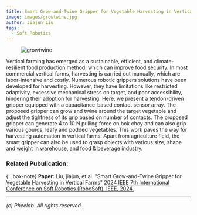 ```yaml
---
title: Smart Grow-and-Twine Gripper for Vegetable Harvesting in Vertical Farms
image: images/growtwine.jpg
author: Jiajun Liu
tags:
  - Soft Robotics
---
```


<figure class="figure">
  <img src="https://pheelab.github.io/images/growtwine.jpg" alt="growtwine">
</figure>

Vertical farming has emerged as a sustainable, efficient, and climate-resilient food production method, which can improve food security. In most commercial vertical farms, harvesting is carried out manually, which are labor-intensive and costly. Numerous robotic grippers solutions have been developed for harvesting. However, they have limitations like restricted adaptivity, excessive mechanical stress on target, and poor accessibility, hindering their adoption for harvesting. Here, we present a tendon-driven gripper equipped with a capacitance-based contact sensor array. The proposed gripper can grow and twine around the target vegetable and adjust the tightness of its grip based on number of contacts. The proposed gripper can generate 4 to 10 N pulling force on bok choy and can also grip various gourds, leafy and podded vegetables. This work paves the way for harvesting automation in vertical farms. Apart from agriculture field, the smart gripper can also be used to grasp objects with various size, shape and weight in warehouse, and food & beverage industry.



### Related Pubulication:

{: .box-note}
**Paper:** Liu, jiajun, et al. "Smart Grow-and-Twine Gripper for Vegetable Harvesting in Vertical Farms" [2024 IEEE 7th International Conference on Soft Robotics (RoboSoft). IEEE, 2024.](https://doi.org/10.1109/RoboSoft60065.2024.10521949)

--- 
*(c)  Pheelab. All rights reserved.*
